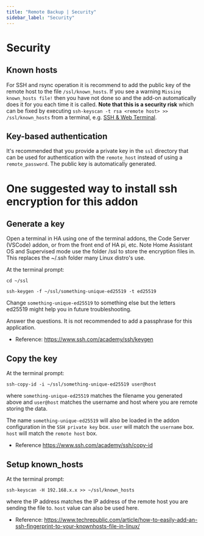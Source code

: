 ```yaml
---
title: "Remote Backup | Security"
sidebar_label: "Security"
---
```


# Security

## Known hosts
For SSH and rsync operation it is recommend to add the public key of the remote host to the file `/ssl/known_hosts`. If you see a warning `Missing known_hosts file!` then you have not done so and the add-on automatically does it for you each time it is called. **Note that this is a security risk** which can be fixed by executing `ssh-keyscan -t rsa <remote host> >> /ssl/known_hosts` from a terminal, e.g. [SSH & Web Terminal](https://github.com/hassio-addons/addon-ssh).

## Key-based authentication
It's recommended that you provide a private key in the `ssl` directory that can be used for authentication with the `remote_host` instead of using a `remote_password`. The public key is automatically generated.

# One suggested way to install ssh encryption for this addon

## Generate a key
Open a terminal in HA using one of the terminal addons, the Code Server (VSCode) addon, or from the  front end of HA pi, etc.  Note Home Assistant OS and Supervised mode use the folder /ssl to store the encryption files in.  This replaces the ~/.ssh folder many Linux distro's use.

At the terminal prompt:

```cd ~/ssl```

```ssh-keygen -f ~/ssl/something-unique-ed25519 -t ed25519```

Change ```something-unique-ed25519``` to something else but the letters ed25519 might help you in future troubleshooting.

Answer the questions.  It is not recommended to add a passphrase for this application.

* Reference: https://www.ssh.com/academy/ssh/keygen

## Copy the key
At the terminal prompt:

```ssh-copy-id -i ~/ssl/something-unique-ed25519 user@host```

where ```something-unique-ed25519``` matches the filename you generated above and ```user@host``` matches the username and host where you are remote storing the data.

The name ```something-unique-ed25519``` will also be loaded in the addon configuration in the ```SSH private key``` box. ```user``` will match the ```username``` box. ```host``` will match the ```remote host``` box.

* Reference https://www.ssh.com/academy/ssh/copy-id

## Setup known_hosts
At the terminal prompt:

```ssh-keyscan -H 192.168.x.x >> ~/ssl/known_hosts```

where the IP address matches the IP address of the remote host you are sending the file to. ```host``` value can also be used here.

* Reference: https://www.techrepublic.com/article/how-to-easily-add-an-ssh-fingerprint-to-your-knownhosts-file-in-linux/
